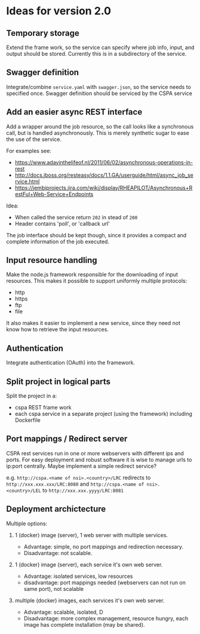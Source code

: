 # Ideas for version 2.0

## Temporary storage
Extend the frame work, so the service can specify where job info, input, and output should be stored. Currently this is in a subdirectory of the service.

## Swagger definition

Integrate/combine `service.yaml` with `swagger.json`, so the service needs to specified once.  Swagger definition should be serviced by the CSPA service

## Add an easier async REST interface

Add a wrapper around the job resource, so the call looks like a synchronous call, but is handled asynchronously. This is merely synthetic sugar to ease
the use of the service.

For examples see: 

- https://www.adayinthelifeof.nl/2011/06/02/asynchronous-operations-in-rest
- http://docs.jboss.org/resteasy/docs/1.1.GA/userguide/html/async_job_service.html
- https://jembiprojects.jira.com/wiki/display/RHEAPILOT/Asynchronous+RestFul+Web-Service+Endpoints

Idea: 

- When called the service return `202` in stead of `200`
- Header contains 'poll', or 'callback url'

The job interface should be kept though, since it provides a compact and complete information of the job executed.


## Input resource handling

Make the node.js framework responsible for the downloading of input resources.
This makes it possible to support uniformly multiple protocols:

- http
- https
- ftp
- file

It also makes it easier to implement a new service, since they need not know how to retrieve the input resources.

## Authentication
Integrate authentication (OAuth) into the framework.

## Split project in logical parts
Split the project in a:

- cspa REST frame work 
- each cspa service in a separate project (using the framework) including Dockerfile

## Port mappings / Redirect server

CSPA rest services run in one or more webservers with different ips and ports. For easy deployment and robust software it is
wise to manage urls to ip:port centrally. Maybe implement a simple redirect service?

e.g. 
`http://cspa.<name of nsi>.<country>/LRC` redirects to `http://xxx.xxx.xxx/LRC:8080` and `http://cspa.<name of nsi>.<country>/LEL` to `http://xxx.xxx.yyyy/LRC:8081`

## Deployment archictecture

Multiple options:

1. 1 (docker) image (server), 1 web server with multiple services. 
   
   - Advantage: simple, no port mappings and redirection necessary. 
   - Disadvantage: not scalable. 
2. 1 (docker) image (server), each service it's own web server. 

   - Advantage: isolated services, low resources
   - disadvantage: port mappings needed (webservers can not run on same port), not scalable
3. multiple (docker) images, each services it's own web server. 

   - Advantage: scalable, isolated, D
   - Disadvantage: more complex management, resource hungry, each image has complete installation (may be shared).
